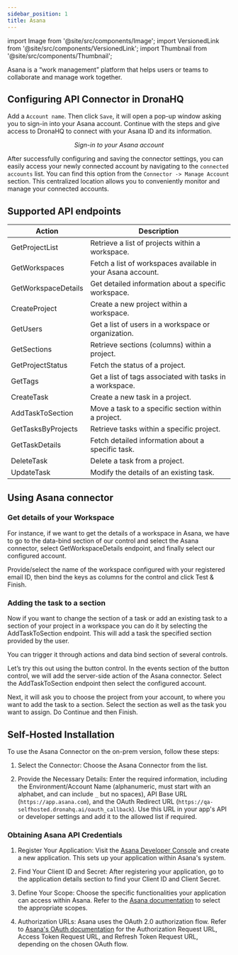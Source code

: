```yaml
---
sidebar_position: 1
title: Asana
---
```

import Image from '@site/src/components/Image';
import VersionedLink from '@site/src/components/VersionedLink';
import Thumbnail from '@site/src/components/Thumbnail';

Asana is a “work management” platform that helps users or teams to collaborate and manage work together.

## Configuring API Connector in DronaHQ

Add a `Account name`. Then click `Save`, it will open a pop-up window asking you to sign-in into your Asana account. Continue with the steps and give access to DronaHQ to connect with your Asana ID and its information.


<figure>
  <Thumbnail src="/img/reference/connectors/asana/signin.png" alt="Sign-in to your Asana account" />
  <figcaption align = "center"><i>Sign-in to your Asana account</i></figcaption>
</figure>


After successfully configuring and saving the connector settings, you can easily access your newly connected account by navigating to the `connected accounts` list. You can find this option from the `Connector -> Manage Account` section. This centralized location allows you to conveniently monitor and manage your connected accounts.


## Supported API endpoints

| Action | Description |
|--------|-------------|
| GetProjectList | Retrieve a list of projects within a workspace. |
| GetWorkspaces | Fetch a list of workspaces available in your Asana account. |
| GetWorkspaceDetails | Get detailed information about a specific workspace. |
| CreateProject | Create a new project within a workspace. |
| GetUsers | Get a list of users in a workspace or organization. |
| GetSections | Retrieve sections (columns) within a project. |
| GetProjectStatus | Fetch the status of a project. |
| GetTags | Get a list of tags associated with tasks in a workspace. |
| CreateTask | Create a new task in a project. |
| AddTaskToSection | Move a task to a specific section within a project. |
| GetTasksByProjects | Retrieve tasks within a specific project. |
| GetTaskDetails | Fetch detailed information about a specific task. |
| DeleteTask | Delete a task from a project. |
| UpdateTask | Modify the details of an existing task. |


## Using Asana connector

### Get details of your Workspace

For instance, if we want to get the details of a workspace in Asana, we have to go to the data-bind section of our control and select the Asana connector, select GetWorkspaceDetails endpoint, and finally select our configured account.

Provide/select the name of the workspace configured with your registered email ID, then bind the keys as columns for the control and click Test & Finish.


<figure>
  <Thumbnail src="/img/reference/connectors/asana/key.jpeg" alt="Sign-in to your Asana account" />
</figure>

### Adding the task to a section

Now if you want to change the section of a task or add an existing task to a section of your project in a workspace you can do it by selecting the AddTaskToSection endpoint. This will add a task the specified section provided by the user.

You can trigger it through actions and data bind section of several controls.

Let’s try this out using the button control. In the events section of the button control, we will add the server-side action of the Asana connector. Select the AddTaskToSection endpoint then select the configured account.

Next, it will ask you to choose the project from your account, to where you want to add the task to a section. Select the section as well as the task you want to assign. Do Continue and then Finish.

<figure>
  <Thumbnail src="/img/reference/connectors/asana/key2.jpeg" alt="Sign-in to your Asana account" />
</figure>

## Self-Hosted Installation 

To use the Asana Connector on the on-prem version, follow these steps:

1. Select the Connector: Choose the Asana Connector from the list.

2. Provide the Necessary Details: Enter the required information, including the Environment/Account Name (alphanumeric, must start with an alphabet, and can include `_` but no spaces), API Base URL (`https://app.asana.com`), and the OAuth Redirect URL (`https://qa-selfhosted.dronahq.ai/oauth_callback`). Use this URL in your app's API or developer settings and add it to the allowed list if required.

### Obtaining Asana API Credentials

1. Register Your Application: Visit the [Asana Developer Console](https://asana.com/developers) and create a new application. This sets up your application within Asana's system.

2. Find Your Client ID and Secret: After registering your application, go to the application details section to find your Client ID and Client Secret.

3. Define Your Scope: Choose the specific functionalities your application can access within Asana. Refer to the [Asana documentation](https://developers.asana.com/docs/oauth) to select the appropriate scopes.

4. Authorization URLs: Asana uses the OAuth 2.0 authorization flow. Refer to [Asana's OAuth documentation](https://developers.asana.com/docs/oauth) for the Authorization Request URL, Access Token Request URL, and Refresh Token Request URL, depending on the chosen OAuth flow.

<figure>
  <Thumbnail src="/img/reference/connectors/asana/self.jpeg" alt="Sign-in to your Asana account" />
</figure>